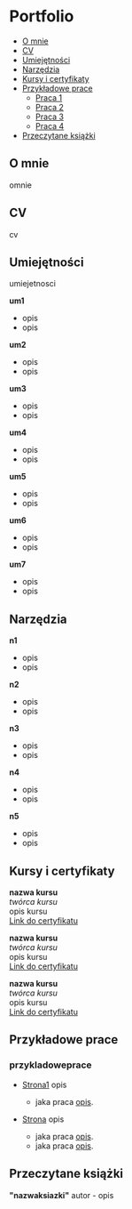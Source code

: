 # Portfolio
- [O mnie](#o-mnie)
- [CV](#cv)
- [Umiejętności](#umiejętności)
- [Narzędzia](#narzędzia)
- [Kursy i certyfikaty](#kursy-i-certyfikaty)
- [Przykładowe prace](#przykładowe-prace)
  * [Praca 1](#praca1)
  * [Praca 2](#praca2)
  * [Praca 3](#praca3)
  * [Praca 4](#praca4)
- [Przeczytane książki](#przeczytane-książki)



## O mnie

omnie


## CV

cv


## Umiejętności

umiejetnosci

__um1__
  * opis
  * opis

__um2__
  * opis
  * opis

__um3__

  * opis
  * opis

__um4__
  * opis
  * opis

__um5__
  * opis
  * opis

__um6__
  * opis
  * opis

__um7__
  * opis
  * opis


## Narzędzia

__n1__
  * opis
  * opis

__n2__
  * opis
  * opis

__n3__
  * opis
  * opis

__n4__
  * opis
  * opis

__n5__
  * opis
  * opis


## Kursy i certyfikaty

__nazwa kursu__  
*twórca kursu*  
opis kursu  
[Link do certyfikatu](https://)  

__nazwa kursu__  
*twórca kursu*  
opis kursu  
[Link do certyfikatu](https://)  

__nazwa kursu__  
*twórca kursu*  
opis kursu  
[Link do certyfikatu](https://)  


## Przykładowe prace

### przykladoweprace

- [Strona1](http://) opis
  * jaka praca [opis](https://).

- [Strona](https://) opis
  * jaka praca [opis](https://).
  * jaka praca [opis](https://).


## Przeczytane książki

__"nazwaksiazki"__ autor - opis

